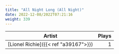 ```yaml
---
title: "All Night Long (All Night)"
date: 2022-12-08/2022T07:21:16
weight: 339
---
```




 Artist | Plays 
----- | -----:
[Lionel Richie]({{< ref "a39167">}}) | 1
